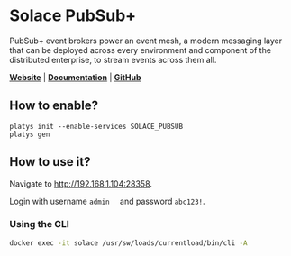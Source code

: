 # Solace PubSub+

PubSub+ event brokers power an event mesh, a modern messaging layer that can be deployed across every environment and component of the distributed enterprise, to stream events across them all.

**[Website](https://solace.com/)** | **[Documentation](https://docs.solace.com)** | **[GitHub](https://github.com/SolaceLabs/solace-single-docker-compose)**

## How to enable?

```
platys init --enable-services SOLACE_PUBSUB
platys gen
```

## How to use it?

Navigate to <http://192.168.1.104:28358>.

Login with username `admin	` and password `abc123!`.

### Using the CLI

```bash
docker exec -it solace /usr/sw/loads/currentload/bin/cli -A
```
